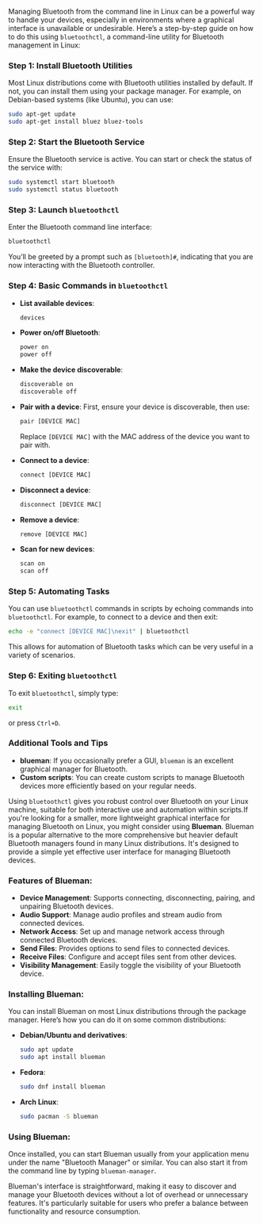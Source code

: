 Managing Bluetooth from the command line in Linux can be a powerful way to handle your devices, especially in environments where a graphical interface is unavailable or undesirable. Here’s a step-by-step guide on how to do this using `bluetoothctl`, a command-line utility for Bluetooth management in Linux:

### Step 1: Install Bluetooth Utilities
Most Linux distributions come with Bluetooth utilities installed by default. If not, you can install them using your package manager. For example, on Debian-based systems (like Ubuntu), you can use:

```bash
sudo apt-get update
sudo apt-get install bluez bluez-tools
```

### Step 2: Start the Bluetooth Service
Ensure the Bluetooth service is active. You can start or check the status of the service with:

```bash
sudo systemctl start bluetooth
sudo systemctl status bluetooth
```

### Step 3: Launch `bluetoothctl`
Enter the Bluetooth command line interface:

```bash
bluetoothctl
```

You’ll be greeted by a prompt such as `[bluetooth]#`, indicating that you are now interacting with the Bluetooth controller.

### Step 4: Basic Commands in `bluetoothctl`

- **List available devices**: 
  ```bash
  devices
  ```
- **Power on/off Bluetooth**:
  ```bash
  power on
  power off
  ```
- **Make the device discoverable**:
  ```bash
  discoverable on
  discoverable off
  ```
- **Pair with a device**: First, ensure your device is discoverable, then use:
  ```bash
  pair [DEVICE MAC]
  ```
  Replace `[DEVICE MAC]` with the MAC address of the device you want to pair with.

- **Connect to a device**:
  ```bash
  connect [DEVICE MAC]
  ```
- **Disconnect a device**:
  ```bash
  disconnect [DEVICE MAC]
  ```

- **Remove a device**:
  ```bash
  remove [DEVICE MAC]
  ```

- **Scan for new devices**:
  ```bash
  scan on
  scan off
  ```

### Step 5: Automating Tasks
You can use `bluetoothctl` commands in scripts by echoing commands into `bluetoothctl`. For example, to connect to a device and then exit:

```bash
echo -e "connect [DEVICE MAC]\nexit" | bluetoothctl
```

This allows for automation of Bluetooth tasks which can be very useful in a variety of scenarios.

### Step 6: Exiting `bluetoothctl`
To exit `bluetoothctl`, simply type:

```bash
exit
```

or press `Ctrl+D`.

### Additional Tools and Tips
- **blueman**: If you occasionally prefer a GUI, `blueman` is an excellent graphical manager for Bluetooth.
- **Custom scripts**: You can create custom scripts to manage Bluetooth devices more efficiently based on your regular needs.

Using `bluetoothctl` gives you robust control over Bluetooth on your Linux machine, suitable for both interactive use and automation within scripts.If you're looking for a smaller, more lightweight graphical interface for managing Bluetooth on Linux, you might consider using **Blueman**. Blueman is a popular alternative to the more comprehensive but heavier default Bluetooth managers found in many Linux distributions. It's designed to provide a simple yet effective user interface for managing Bluetooth devices.

### Features of Blueman:
- **Device Management**: Supports connecting, disconnecting, pairing, and unpairing Bluetooth devices.
- **Audio Support**: Manage audio profiles and stream audio from connected devices.
- **Network Access**: Set up and manage network access through connected Bluetooth devices.
- **Send Files**: Provides options to send files to connected devices.
- **Receive Files**: Configure and accept files sent from other devices.
- **Visibility Management**: Easily toggle the visibility of your Bluetooth device.

### Installing Blueman:
You can install Blueman on most Linux distributions through the package manager. Here’s how you can do it on some common distributions:

- **Debian/Ubuntu and derivatives**:
  ```bash
  sudo apt update
  sudo apt install blueman
  ```

- **Fedora**:
  ```bash
  sudo dnf install blueman
  ```

- **Arch Linux**:
  ```bash
  sudo pacman -S blueman
  ```

### Using Blueman:
Once installed, you can start Blueman usually from your application menu under the name "Bluetooth Manager" or similar. You can also start it from the command line by typing `blueman-manager`.

Blueman's interface is straightforward, making it easy to discover and manage your Bluetooth devices without a lot of overhead or unnecessary features. It's particularly suitable for users who prefer a balance between functionality and resource consumption.

